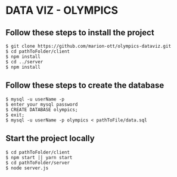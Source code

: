 # DATA VIZ - OLYMPICS

## Follow these steps to install the project 

```shell
$ git clone https://github.com/marion-ott/olympics-dataviz.git
$ cd pathToFolder/client
$ npm install
$ cd ../server
$ npm install
```

## Follow these steps to create the database
```shell
$ mysql -u userName -p
$ enter your mysql password
$ CREATE DATABASE olympics;
$ exit;
$ mysql -u userName -p olympics < pathToFile/data.sql
```

## Start the project locally
```shell
$ cd pathToFolder/client
$ npm start || yarn start
$ cd pathToFolder/server
$ node server.js
```
